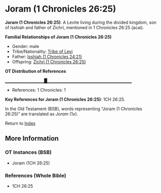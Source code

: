 # Joram (1 Chronicles 26:25)
**Joram (1 Chronicles 26:25)**. 
A Levite living during the divided kingdom, son of Isshiah and father of Zichri, mentioned in 1 Chronicles 26:25 (acai). 




**Familial Relationships of Joram (1 Chronicles 26:25)**


* Gender: male
* Tribe/Nationality: [Tribe of Levi](../../../groups/md/acai/Levi.md)
* Father: [Isshiah (1 Chronicles 24:21)](Isshiah.4.md)
* Offspring: [Zichri (1 Chronicles 26:25)](Zichri.6.md)


**OT Distribution of References**

▁▁▁▁▁▁▁▁▁▁▁▁█▁▁▁▁▁▁▁▁▁▁▁▁▁▁▁▁▁▁▁▁▁▁▁▁▁▁
* References: 1 Chronicles: 1



**Key References for Joram (1 Chronicles 26:25)**: 
1CH 26:25. 


In the Old Testament (BSB), words representing “Joram (1 Chronicles 26:25)” are translated as 
*Joram* (1x). 




Return to [Index](00-Index.md)

## More Information

### OT Instances (BSB)

* Joram (1CH 26:25)



### References (Whole Bible)

* 1CH 26:25



